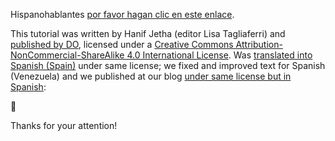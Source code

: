 Hispanohablantes [por favor hagan clic en este enlace](/LEEME.md).

This tutorial was written by Hanif Jetha (editor Lisa Tagliaferri) and [published by DO](https://www.digitalocean.com/community/tutorials/how-to-set-up-ssh-keys-on-ubuntu-1604), licensed under a [Creative Commons Attribution-NonCommercial-ShareAlike 4.0 International License](https://creativecommons.org/licenses/by-nc-sa/4.0/). Was [translated into Spanish (Spain)](https://www.digitalocean.com/community/tutorials/como-configurar-claves-de-ssh-en-ubuntu-16-04-es) under same license; we fixed and improved text for Spanish (Venezuela) and we published at our blog [under same license but in Spanish](https://creativecommons.org/licenses/by-nc-sa/4.0/deed.es_ES):

🔗 

Thanks for your attention!
